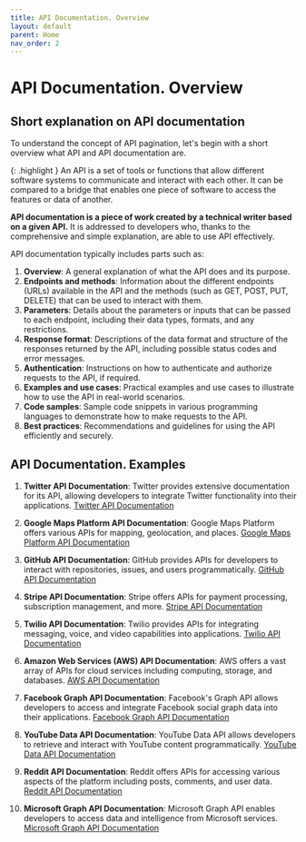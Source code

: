 ```yaml
---
title: API Documentation. Overview
layout: default
parent: Home
nav_order: 2
---
```


# API Documentation. Overview

## Short explanation on API documentation

To understand the concept of API pagination, let's begin with a short overview what API and API documentation are. 

{: .highlight }
An API is a set of tools or functions that allow different software systems to communicate and interact with each other. It can be compared to a bridge that enables one piece of software to access the features or data of another.

**API documentation is a piece of work created by a technical writer based on a given API.** It is addressed to developers who, thanks to the comprehensive and simple explanation, are able to use API effectively. 

API documentation typically includes parts such as:

1. **Overview**: A general explanation of what the API does and its purpose.
2. **Endpoints and methods**: Information about the different endpoints (URLs) available in the API and the methods (such as GET, POST, PUT, DELETE) that can be used to interact with them.
3. **Parameters**: Details about the parameters or inputs that can be passed to each endpoint, including their data types, formats, and any restrictions.
4. **Response format**: Descriptions of the data format and structure of the responses returned by the API, including possible status codes and error messages.
5. **Authentication**: Instructions on how to authenticate and authorize requests to the API, if required.
6. **Examples and use cases**: Practical examples and use cases to illustrate how to use the API in real-world scenarios.
7. **Code samples**: Sample code snippets in various programming languages to demonstrate how to make requests to the API.
8. **Best practices**: Recommendations and guidelines for using the API efficiently and securely.


## API Documentation. Examples

1. **Twitter API Documentation**: Twitter provides extensive documentation for its API, allowing developers to integrate Twitter functionality into their applications. [Twitter API Documentation](https://developer.twitter.com/en/docs)

2. **Google Maps Platform API Documentation**: Google Maps Platform offers various APIs for mapping, geolocation, and places. [Google Maps Platform API Documentation](https://developers.google.com/maps/documentation)

3. **GitHub API Documentation**: GitHub provides APIs for developers to interact with repositories, issues, and users programmatically. [GitHub API Documentation](https://docs.github.com/en/rest)

4. **Stripe API Documentation**: Stripe offers APIs for payment processing, subscription management, and more. [Stripe API Documentation](https://stripe.com/docs/api)

5. **Twilio API Documentation**: Twilio provides APIs for integrating messaging, voice, and video capabilities into applications. [Twilio API Documentation](https://www.twilio.com/docs/usage/api)

6. **Amazon Web Services (AWS) API Documentation**: AWS offers a vast array of APIs for cloud services including computing, storage, and databases. [AWS API Documentation](https://docs.aws.amazon.com/index.html)

7. **Facebook Graph API Documentation**: Facebook's Graph API allows developers to access and integrate Facebook social graph data into their applications. [Facebook Graph API Documentation](https://developers.facebook.com/docs/graph-api)

8. **YouTube Data API Documentation**: YouTube Data API allows developers to retrieve and interact with YouTube content programmatically. [YouTube Data API Documentation](https://developers.google.com/youtube/v3)

9. **Reddit API Documentation**: Reddit offers APIs for accessing various aspects of the platform including posts, comments, and user data. [Reddit API Documentation](https://www.reddit.com/dev/api/)

10. **Microsoft Graph API Documentation**: Microsoft Graph API enables developers to access data and intelligence from Microsoft services. [Microsoft Graph API Documentation](https://docs.microsoft.com/en-us/graph/)
